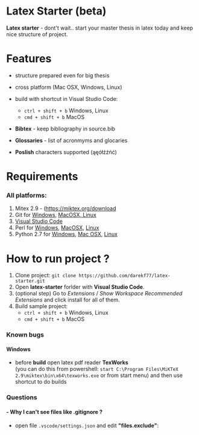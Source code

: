 Latex Starter (beta)
===================

**Latex starter**  -  dont't wait.. start your master thesis in latex today
and keep nice structure of project.

# Features

 - structure prepared even for big thesis
 - cross platform (Mac OSX, Windows, Linux)
 - build with shortcut in  Visual Studio Code:
    -   `ctrl + shift + b`   Windows, Linux
	-   `cmd + shift + b`   MacOS

 - **Bibtex** - keep bibliography in source.bib
 - **Glossaries** - list of acronmyms and glocaries
 - **Poslish** characters supported (ąęółźźńć)

# Requirements 

### All platforms:
 1. Mitex 2.9 - (https://miktex.org/download
 2. Git for [Windows](https://git-scm.com/download/win), [MacOSX, Linux](https://git-scm.com/book/en/v2/Getting-Started-Installing-Git)
 2. [Visual Studio Code](https://code.visualstudio.com/download)
 3. Perl for [Windows](http://strawberryperl.com/),  [MacOSX](https://learn.perl.org/installing/osx.html),  [Linux](https://learn.perl.org/installing/unix_linux.html)
 4. Python 2.7 for [Windows](https://www.python.org/downloads/windows/), [Mac OSX](https://www.python.org/downloads/mac-osx/), [Linux](http://docs.python-guide.org/en/latest/starting/install/linux/)


# How to run project ?

 1. Clone  project: `git clone https://github.com/darekf77/latex-starter.git`
 2. Open **latex-starter** forlder with **Visual Studio Code**.
 3. (optional step) Go to *Extensions* / *Show Workspace Recommended Extensions* and click install for all of them.
 3. Build sample project:
	 -   `ctrl + shift + b`   Windows, Linux
	 -   `cmd + shift + b`   MacOS




### Known bugs
#### Windows 
- before **build** open latex pdf reader **TexWorks**  
(you can do this from powershell: `start C:\Program Files\MiKTeX 2.9\miktex\bin\x64\texworks.exe` or from start menu) and then use shortcut to do builds

### Questions
#### - Why I can't see files like .gitignore ?
- open file `.vscode/settings.json` and edit  **"files.exclude"**:

